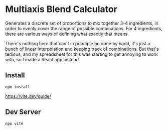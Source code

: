 # Multiaxis Blend Calculator

Generates a discrete set of proportions to mix together 3-4 ingredients, in order to evenly cover the range of possible combinations. For 4 ingredients, there are various ways of defining what exactly that means.

There's nothing here that can't in principle be done by hand, it's just a bunch of linear interpolation and keeping track of combinations. But that's tedious, and my spreadsheet for this was starting to get annoying to work with, so I made a React app instead.

## Install

`npm install`

https://vite.dev/guide/

## Dev Server

`npx vite`
